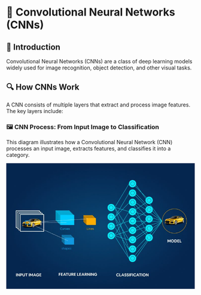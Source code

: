 # 🚀 Convolutional Neural Networks (CNNs)

## 📌 Introduction
Convolutional Neural Networks (CNNs) are a class of deep learning models widely used for image recognition, object detection, and other visual tasks.

## 🔍 How CNNs Work
A CNN consists of multiple layers that extract and process image features. The key layers include:


### 🖼 CNN Process: From Input Image to Classification

This diagram illustrates how a Convolutional Neural Network (CNN) processes an input image, extracts features, and classifies it into a category.

![CNN Image](images-CNN/input%20image.jpg)

